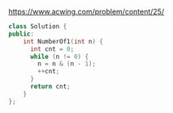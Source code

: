 https://www.acwing.com/problem/content/25/

```c++
class Solution {
public:
    int NumberOf1(int n) {
      int cnt = 0;
      while (n != 0) {
        n = n & (n - 1);
        ++cnt;
      }
      return cnt;
    }
};
```
